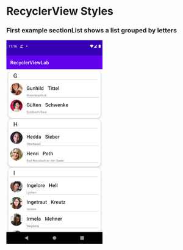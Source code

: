 # RecyclerView Styles
### First example sectionList shows a list grouped by letters
<img src="pics/Screenshot_1617534998.png" width="50%"/>
